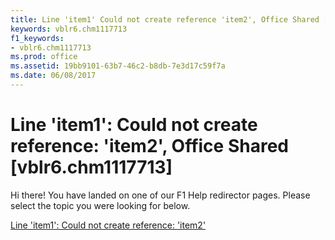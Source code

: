 ```yaml
---
title: Line 'item1' Could not create reference 'item2', Office Shared [vblr6.chm1117713]
keywords: vblr6.chm1117713
f1_keywords:
- vblr6.chm1117713
ms.prod: office
ms.assetid: 19bb9101-63b7-46c2-b8db-7e3d17c59f7a
ms.date: 06/08/2017
---
```



# Line 'item1': Could not create reference: 'item2', Office Shared [vblr6.chm1117713]

Hi there! You have landed on one of our F1 Help redirector pages. Please select the topic you were looking for below.

[Line 'item1': Could not create reference: 'item2'](http://msdn.microsoft.com/library/494ebf66-0737-5390-c0a9-53c330670be5%28Office.15%29.aspx)

